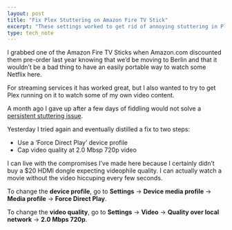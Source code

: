 ```yaml
---
layout: post
title: "Fix Plex Stuttering on Amazon Fire TV Stick"
excerpt: "These settings worked to get rid of annoying stuttering in Plex on Amazon Fire TV Stick."
type: tech_note
---
```


I grabbed one of the Amazon Fire TV Sticks when Amazon.com discounted them pre-order last year knowing that we’d be moving to Berlin and that it wouldn’t be a bad thing to have an easily portable way to watch some Netflix here.

For streaming services it has worked great, but I also wanted to try to get Plex running on it to watch some of my own video content.

A month ago I gave up after a few days of fiddling would not solve a [persistent stuttering issue](https://forums.plex.tv/discussion/129220/stuttering-on-playback-on-fire-tv-stick).

Yesterday I tried again and eventually distilled a fix to two steps:

- Use a ‘Force Direct Play’ device profile
- Cap video quality at 2.0 Mbsp 720p video

I can live with the compromises I’ve made here because I certainly didn’t buy a $20 HDMI dongle expecting videophile quality. I can actually watch a movie without the video hiccuping every few seconds.

To change the **device profile**, go to **Settings** → **Device media profile** → **Media profile** → **Force Direct Play**.

To change the **video quality**,  go to **Settings** → **Video** → **Quality over local network** → **2.0 Mbps 720p**.
